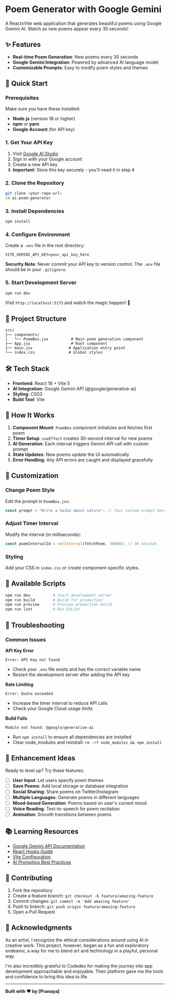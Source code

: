 #  Poem Generator with Google Gemini 

A ReactxVite web application that generates beautiful poems using Google Gemini AI. Watch as new poems appear every 30 seconds! 


## ✨ Features

- **Real-time Poem Generation**: New poems every 30 seconds
- **Google Gemini Integration**: Powered by advanced AI language model
- **Customizable Prompts**: Easy to modify poem styles and themes

## 🚀 Quick Start

### Prerequisites

Make sure you have these installed:
- **Node.js** (version 18 or higher)
- **npm** or **yarn**
- **Google Account** (for API key)

### 1. Get Your API Key

1. Visit [Google AI Studio](https://makersuite.google.com/app/apikey)
2. Sign in with your Google account
3. Create a new API key
4. **Important**: Store this key securely - you'll need it in step 4

### 2. Clone the Repository

```bash
git clone <your-repo-url>
cd ai-poem-generator
```

### 3. Install Dependencies

```bash
npm install
```

### 4. Configure Environment

Create a `.env` file in the root directory:

```env
VITE_GEMINI_API_KEY=your_api_key_here
```

**Security Note**: Never commit your API key to version control. The `.env` file should be in your `.gitignore`.

### 5. Start Development Server

```bash
npm run dev
```

Visit `http://localhost:5173` and watch the magic happen! 🎉

## 📁 Project Structure

```
src/
├── components/
│   └── PoemBox.jsx          # Main poem generation component
├── App.jsx                  # Root component
├── main.jsx                # Application entry point
└── index.css               # Global styles
```

## 🛠️ Tech Stack

- **Frontend**: React 18 + Vite 5
- **AI Integration**: Google Gemini API (@google/generative-ai)
- **Styling**: CSS3
- **Build Tool**: Vite

## 📝 How It Works

1. **Component Mount**: `PoemBox` component initializes and fetches first poem
2. **Timer Setup**: `useEffect` creates 30-second interval for new poems
3. **AI Generation**: Each interval triggers Gemini API call with custom prompt
4. **State Updates**: New poems update the UI automatically
5. **Error Handling**: Any API errors are caught and displayed gracefully

## 🎨 Customization

### Change Poem Style

Edit the prompt in `PoemBox.jsx`:

```javascript
const prompt = "Write a haiku about nature"; // Your custom prompt here
```

### Adjust Timer Interval

Modify the interval (in milliseconds):

```javascript
const poemIntervalId = setInterval(fetchPoem, 30000); // 30 seconds
```

### Styling

Add your CSS in `index.css` or create component-specific styles.

## 🔧 Available Scripts

```bash
npm run dev          # Start development server
npm run build        # Build for production
npm run preview      # Preview production build
npm run lint         # Run ESLint
```

## 🚨 Troubleshooting

### Common Issues

**API Key Error**
```
Error: API key not found
```
- Check your `.env` file exists and has the correct variable name
- Restart the development server after adding the API key

**Rate Limiting**
```
Error: Quota exceeded
```
- Increase the timer interval to reduce API calls
- Check your Google Cloud usage limits

**Build Fails**
```
Module not found: @google/generative-ai
```
- Run `npm install` to ensure all dependencies are installed
- Clear node_modules and reinstall: `rm -rf node_modules && npm install`

## 🌟 Enhancement Ideas

Ready to level up? Try these features:

- [ ] **User Input**: Let users specify poem themes
- [ ] **Save Poems**: Add local storage or database integration  
- [ ] **Social Sharing**: Share poems on Twitter/Instagram
- [ ] **Multiple Languages**: Generate poems in different languages
- [ ] **Mood-based Generation**: Poems based on user's current mood
- [ ] **Voice Reading**: Text-to-speech for poem recitation
- [ ] **Animation**: Smooth transitions between poems

## 📚 Learning Resources

- [Google Gemini API Documentation](https://ai.google.dev/docs)
- [React Hooks Guide](https://reactjs.org/docs/hooks-intro.html)
- [Vite Configuration](https://vitejs.dev/config/)
- [AI Prompting Best Practices](https://ai.google.dev/docs/prompting_intro)

## 🤝 Contributing

1. Fork the repository
2. Create a feature branch: `git checkout -b feature/amazing-feature`
3. Commit changes: `git commit -m 'Add amazing feature'`
4. Push to branch: `git push origin feature/amazing-feature`
5. Open a Pull Request



## 🙏 Acknowledgments

As an artist, I recognize the ethical considerations around using AI in creative work. This project, however, began as a fun and exploratory endeavor, a way for me to blend art and technology in a playful, personal way.

I'm also incredibly grateful to Codedex for making the journey into app development approachable and enjoyable. Their platform gave me the tools and confidence to bring this idea to life.

---

**Built with ❤️ by [Pranaya]**

